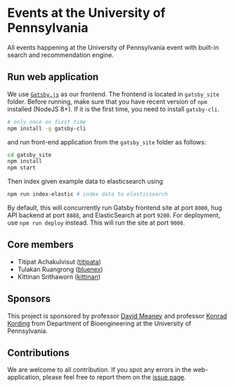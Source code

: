 # Events at the University of Pennsylvania

All events happening at the University of Pennsylvania event with built-in search and recommendation engine.


## Run web application

We use [`Gatsby.js`](https://www.gatsbyjs.org/) as our frontend. The frontend is located in `gatsby_site` folder. 
Before running, make sure that you have recent version of `npm` installed (NodeJS 8+).
If it is the first time, you need to install `gatsby-cli`.

```sh
# only once on first time
npm install -g gatsby-cli
```

and run front-end application from the `gatsby_site` folder as follows:

```sh
cd gatsby_site
npm install
npm start
```

Then index given example data to elasticsearch using

```sh
npm run index-elastic # index data to elasticsearch
```

By default, this will concurrently run Gatsby frontend site at port `8000`, 
hug API backend at port `8888`,  and ElasticSearch at port `9200`. 
For deployment, use `npm run deploy` instead. This will run the site at port `9000`.


## Core members

- Titipat Achakulvisut ([titipata](https://github.com/titipata))
- Tulakan Ruangrong ([bluenex](https://github.com/bluenex))
- Kittinan Srithaworn ([kittinan](https://github.com/kittinan))


## Sponsors

This project is sponsored by professor [David Meaney](https://www.seas.upenn.edu/directory/profile.php?ID=64) and 
professor [Konrad Kording](http://kordinglab.com) from Department of Bioengineering at 
the University of Pennsylvania.


## Contributions

We are welcome to all contribution. If you spot any errors in the web-application, 
please feel free to report them on the [issue page](https://github.com/titipata/penn-events-calendar/issues).
